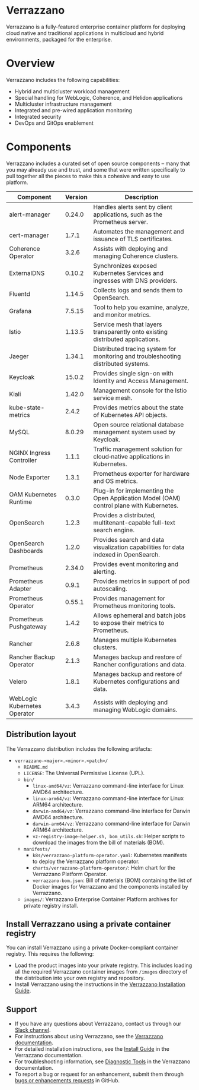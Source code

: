# Verrazzano

Verrazzano is a fully-featured enterprise container platform for deploying cloud native and traditional applications in multicloud
and hybrid environments, packaged for the enterprise.

# Overview
Verrazzano includes the following capabilities:

- Hybrid and multicluster workload management
- Special handling for WebLogic, Coherence, and Helidon applications
- Multicluster infrastructure management
- Integrated and pre-wired application monitoring
- Integrated security
- DevOps and GitOps enablement

# Components
Verrazzano includes a curated set of open source components – many that you may already use and trust,
and some that were written specifically to pull together all the pieces to make this a cohesive and easy to use platform.

| Component                    | Version | Description                                                                              |
|------------------------------|---------|------------------------------------------------------------------------------------------|
| alert-manager                | 0.24.0  | Handles alerts sent by client applications, such as the Prometheus server.               |
| cert-manager                 | 1.7.1   | Automates the management and issuance of TLS certificates.                               |
| Coherence Operator           | 3.2.6   | Assists with deploying and managing Coherence clusters.                                  |
| ExternalDNS                  | 0.10.2  | Synchronizes exposed Kubernetes Services and ingresses with DNS providers.               |
| Fluentd                      | 1.14.5  | Collects logs and sends them to OpenSearch.                                              |
| Grafana                      | 7.5.15  | Tool to help you examine, analyze, and monitor metrics.                                  |
| Istio                        | 1.13.5  | Service mesh that layers transparently onto existing distributed applications.           |
| Jaeger                       | 1.34.1  | Distributed tracing system for monitoring and troubleshooting distributed systems.       |
| Keycloak                     | 15.0.2  | Provides single sign-on with Identity and Access Management.                             |
| Kiali                        | 1.42.0  | Management console for the Istio service mesh.                                           |
| kube-state-metrics           | 2.4.2   | Provides metrics about the state of Kubernetes API objects.                              |
| MySQL                        | 8.0.29  | Open source relational database management system used by Keycloak.                      |
| NGINX Ingress Controller     | 1.1.1   | Traffic management solution for cloud‑native applications in Kubernetes.                 |
| Node Exporter                | 1.3.1   | Prometheus exporter for hardware and OS metrics.                                         |
| OAM Kubernetes Runtime       | 0.3.0   | Plug-in for implementing the Open Application Model (OAM) control plane with Kubernetes. |
| OpenSearch                   | 1.2.3   | Provides a distributed, multitenant-capable full-text search engine.                     |
| OpenSearch Dashboards        | 1.2.0   | Provides search and data visualization capabilities for data indexed in OpenSearch.      |
| Prometheus                   | 2.34.0  | Provides event monitoring and alerting.                                                  |
| Prometheus Adapter           | 0.9.1   | Provides metrics in support of pod autoscaling.                                          |
| Prometheus Operator          | 0.55.1  | Provides management for Prometheus monitoring tools.                                     |
| Prometheus Pushgateway       | 1.4.2   | Allows ephemeral and batch jobs to expose their metrics to Prometheus.                   |
| Rancher                      | 2.6.8   | Manages multiple Kubernetes clusters.                                                    |
| Rancher Backup Operator      | 2.1.3   | Manages backup and restore of Rancher configurations and data.                           |
| Velero                       | 1.8.1   | Manages backup and restore of Kubernetes configurations and data.                        |
| WebLogic Kubernetes Operator | 3.4.3   | Assists with deploying and managing WebLogic domains.                                    |

## Distribution layout

The Verrazzano distribution includes the following artifacts:

* `verrazzano-<major>.<minor>.<patch>/`
  * `README.md`
  * `LICENSE`: The Universal Permissive License (UPL).
  * `bin/`    
     * `linux-amd64/vz`: Verrazzano command-line interface for Linux AMD64 architecture.
     * `linux-arm64/vz`: Verrazzano command-line interface for Linux ARM64 architecture.
     * `darwin-amd64/vz`: Verrazzano command-line interface for Darwin AMD64 architecture.
     * `darwin-arm64/vz`: Verrazzano command-line interface for Darwin ARM64 architecture.
     * `vz-registry-image-helper.sh, bom_utils.sh`:  Helper scripts to download the images from the bill of materials (BOM).
  * `manifests/`     
     * `k8s/verrazzano-platform-operator.yaml`: Kubernetes manifests to deploy the Verrazzano platform operator.
     * `charts/verrazzano-platform-operator/`: Helm chart for the Verrazzano Platform Operator.
     * `verrazzano-bom.json`: Bill of materials (BOM) containing the list of Docker images for Verrazzano and the components installed by Verrazzano.
  * `images/`:  Verrazzano Enterprise Container Platform archives for private registry install.

## Install Verrazzano using a private container registry

You can install Verrazzano using a private Docker-compliant container registry. This requires the following:

*    Load the product images into your private registry. This includes loading all the required Verrazzano container images from `/images` directory of the distribution into your own registry and repository.
*    Install Verrazzano using the instructions in the [Verrazzano Installation Guide](https://verrazzano.io/latest/docs/setup/install/installation/).

## Support

*    If you have any questions about Verrazzano, contact us through our [Slack channel](https://bit.ly/3gOeRJn).
*    For instructions about using Verrazzano, see the [Verrazzano documentation](https://verrazzano.io/latest/docs/).
*    For detailed installation instructions, see the [Install Guide](https://verrazzano.io/latest/docs/setup/install/installation/) in the Verrazzano documentation.
*    For troubleshooting information, see [Diagnostic Tools](https://verrazzano.io/latest/docs/troubleshooting/diagnostictools/) in the Verrazzano documentation.
*    To report a bug or request for an enhancement, submit them through [bugs or enhancements requests](https://github.com/verrazzano/verrazzano/issues/new/choose) in GitHub.
